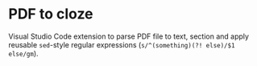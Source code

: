 # PDF to cloze

Visual Studio Code extension to parse PDF file to text, section and apply reusable `sed`-style regular expressions (`s/^(something)(?! else)/$1 else/gm`).
